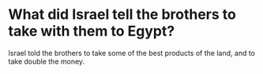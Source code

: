 # What did Israel tell the brothers to take with them to Egypt?

Israel told the brothers to take some of the best products of the land, and to take double the money.
